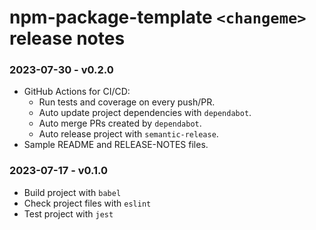 # npm-package-template `<changeme>` release notes

### 2023-07-30 - v0.2.0

- GitHub Actions for CI/CD:
  - Run tests and coverage on every push/PR.
  - Auto update project dependencies with `dependabot`.
  - Auto merge PRs created by `dependabot`.
  - Auto release project with `semantic-release`.
- Sample README and RELEASE-NOTES files.

### 2023-07-17 - v0.1.0

- Build project with `babel`
- Check project files with `eslint`
- Test project with `jest`
